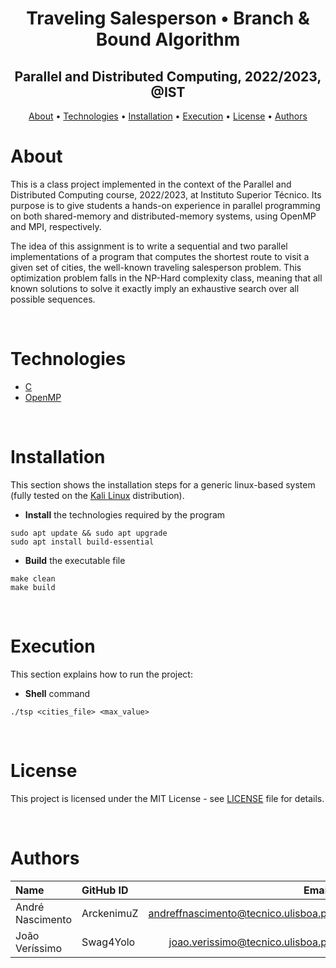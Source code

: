 <h1 align="center">Traveling Salesperson • Branch & Bound Algorithm</h1>
<h2 align="center">Parallel and Distributed Computing, 2022/2023, @IST</h2>

<p align="center">
  <a href="#about">About</a> •
  <a href="#technologies">Technologies</a> •
  <a href="#installation">Installation</a> •
  <a href="#execution">Execution</a> •
  <a href="#license">License</a> •
  <a href="#authors">Authors</a>
</p>



# About

This is a class project implemented in the context of the Parallel and Distributed Computing course, 2022/2023, at Instituto Superior Técnico. Its purpose is to give students a hands-on experience in parallel programming on both shared-memory and distributed-memory systems, using OpenMP and MPI, respectively. 

The idea of this assignment is to write a sequential and two parallel implementations of a program that computes the shortest route to visit a given set of cities, the well-known traveling salesperson problem. This optimization problem falls in the NP-Hard complexity class, meaning that all known solutions to solve it exactly imply an exhaustive search over all possible sequences. 

<br>



# Technologies
- [C](https://en.wikipedia.org/wiki/C_(programming_language))
- [OpenMP](https://www.openmp.org/)

<br>



# Installation
This section shows the installation steps for a generic linux-based system (fully tested on the [Kali Linux](https://www.kali.org/) distribution).

- **Install** the technologies required by the program
```
sudo apt update && sudo apt upgrade
sudo apt install build-essential
```

- **Build** the executable file
```
make clean
make build
```

<br>



# Execution
This section explains how to run the project:

- **Shell** command
```
./tsp <cities_file> <max_value>
```

<br>



# License
This project is licensed under the MIT License - see [LICENSE](LICENSE) file for details.

<br>



# Authors
| Name               | GitHub ID         | Email                                 |
| :----------------- | :---------------- | ------------------------------------: |
| André Nascimento   | ArckenimuZ        | andreffnascimento@tecnico.ulisboa.pt  |
| João Veríssimo     | Swag4Yolo         | joao.verissimo@tecnico.ulisboa.pt     |
